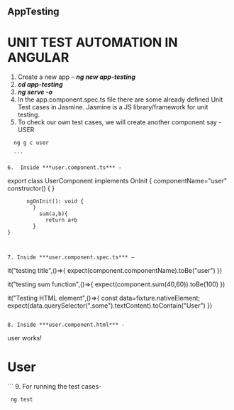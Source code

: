 ## AppTesting

#  UNIT TEST AUTOMATION IN ANGULAR

1.  Create a new app – ***ng new app-testing***
2.  ***cd app-testing***
3.  ***ng serve -o***
4.  In the app.component.spec.ts file there are some already defined Unit Test cases in Jasmine.
    Jasmine is a JS library/framework for unit testing.
5. To check our own test cases, we will create another component say - USER
  ```
    ng g c user
    
    ```
    
6.  Inside ***user.component.ts*** -
  ```
   export class UserComponent implements OnInit {
      componentName="user"
	      constructor() { }
	
	      ngOnInit(): void {
	        }
	          sum(a,b){
	            return a+b
	        }
	}
  ```


  7. Inside ***user.component.spec.ts*** –
  ```
  it("testing title",()=>{
    expect(component.componentName).toBe("user")
  })
  
  it("testing sum function",()=>{
    expect(component.sum(40,60)).toBe(100)
  })
  
  it("Testing HTML element",()=>{
    const data=fixture.nativeElement;
    expect(data.querySelector(".some").textContent).toContain("User")
  })
  
  ```

  8. Inside ***user.component.html*** -
  ```
  <p>user works!</p>
  <h1 class="some">User</h1>
  ```
  9.  For running the test cases-
  
	 ng test

 

